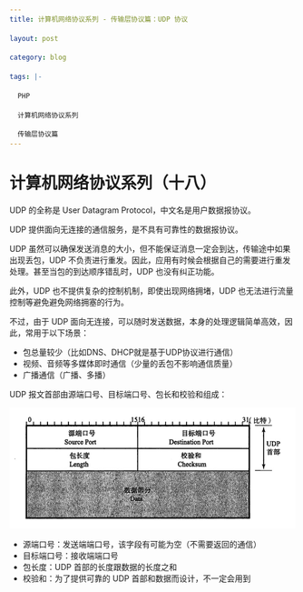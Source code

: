 ```yaml
---
title: 计算机网络协议系列 - 传输层协议篇：UDP 协议

layout: post

category: blog

tags: |-

  PHP

  计算机网络协议系列
  
  传输层协议篇
---
```




# 计算机网络协议系列（十八）



UDP 的全称是 User Datagram Protocol，中文名是用户数据报协议。

UDP 提供面向无连接的通信服务，是不具有可靠性的数据报协议。

UDP 虽然可以确保发送消息的大小，但不能保证消息一定会到达，传输途中如果出现丢包，UDP 不负责进行重发。因此，应用有时候会根据自己的需要进行重发处理。甚至当包的到达顺序错乱时，UDP 也没有纠正功能。

此外，UDP 也不提供复杂的控制机制，即使出现网络拥堵，UDP 也无法进行流量控制等避免避免网络拥塞的行为。

不过，由于 UDP 面向无连接，可以随时发送数据，本身的处理逻辑简单高效，因此，常用于以下场景：

- 包总量较少（比如DNS、DHCP就是基于UDP协议进行通信）
- 视频、音频等多媒体即时通信（少量的丢包不影响通信质量）
- 广播通信（广播、多播）

UDP 报文首部由源端口号、目标端口号、包长和校验和组成：

![img](/assets/post/b793349a7c3b5039429541f33daa887378353e80ad973d5437db4255635e2aac.png)

- 源端口号：发送端端口号，该字段有可能为空（不需要返回的通信）
- 目标端口号：接收端端口号
- 包长度：UDP 首部的长度跟数据的长度之和
- 校验和：为了提供可靠的 UDP 首部和数据而设计，不一定会用到